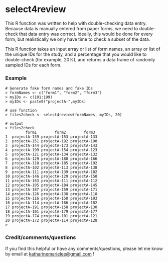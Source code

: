 # select4review

This R function was written to help with double-checking data entry. Because data is manually entered from paper forms, we need to double-check that data entry was correct. Ideally, this would be done for every form, but realistically we only have time to check a subset of the data.

This R function takes an input array or list of form names, an array or list of the unique IDs for the study, and a percentage that you would like to double-check (for example, 20%), and returns a data frame of randomly sampled IDs for each form.

### Example
```
# Generate fake form names and fake IDs
> formNames <- c("form1", "form2", "form3")
> myIDs <- c(101:199)
> myIDs <- paste0("projectA-",myIDs)

# use function
> files2check <- select4review(formNames, myIDs, 20)

# output
> files2check
         form1        form2        form3
1  projectA-139 projectA-153 projectA-133
2  projectA-151 projectA-192 projectA-190
3  projectA-144 projectA-173 projectA-143
4  projectA-199 projectA-154 projectA-123
5  projectA-121 projectA-134 projectA-132
6  projectA-129 projectA-180 projectA-166
7  projectA-118 projectA-185 projectA-192
8  projectA-102 projectA-113 projectA-138
9  projectA-111 projectA-139 projectA-102
10 projectA-146 projectA-129 projectA-150
11 projectA-183 projectA-111 projectA-112
12 projectA-105 projectA-184 projectA-145
13 projectA-187 projectA-159 projectA-171
14 projectA-126 projectA-138 projectA-118
15 projectA-116 projectA-150 projectA-193
16 projectA-114 projectA-166 projectA-182
17 projectA-191 projectA-158 projectA-130
18 projectA-101 projectA-179 projectA-177
19 projectA-174 projectA-101 projectA-121
20 projectA-172 projectA-114 projectA-128
> 
```

### Credit/comments/questions
If you find this helpful or have any comments/questions, please let me know by email at katharinemarielee@gmail.com !

